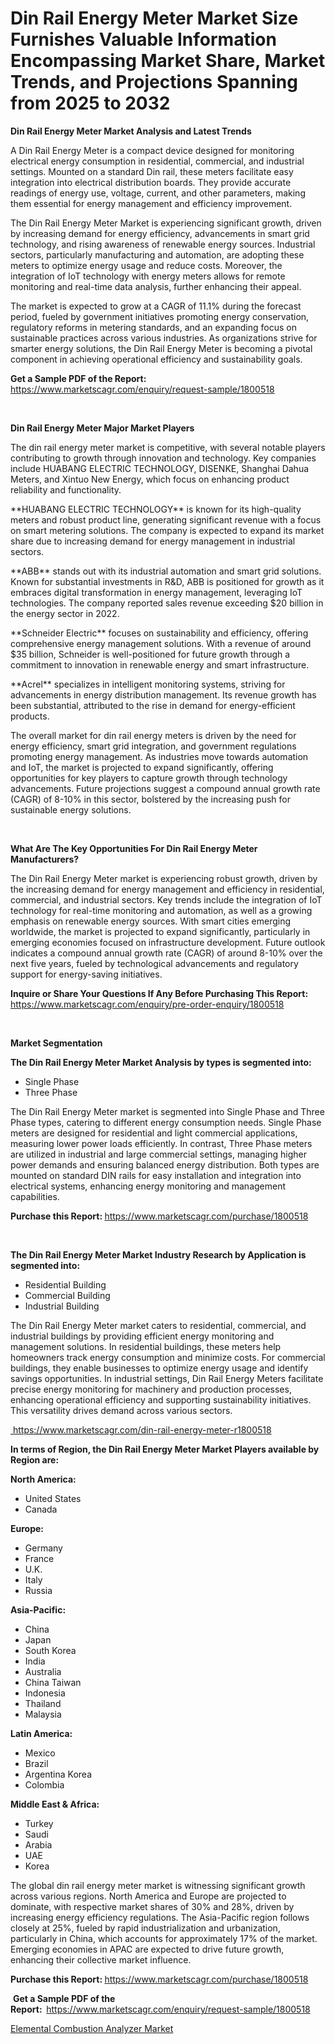 <p><h1>Din Rail Energy Meter Market Size Furnishes Valuable Information Encompassing Market Share, Market Trends, and Projections Spanning from 2025 to 2032</h1></p><p><strong>Din Rail Energy Meter Market Analysis and Latest Trends</strong></p>
<p><p>A Din Rail Energy Meter is a compact device designed for monitoring electrical energy consumption in residential, commercial, and industrial settings. Mounted on a standard Din rail, these meters facilitate easy integration into electrical distribution boards. They provide accurate readings of energy use, voltage, current, and other parameters, making them essential for energy management and efficiency improvement.</p><p>The Din Rail Energy Meter Market is experiencing significant growth, driven by increasing demand for energy efficiency, advancements in smart grid technology, and rising awareness of renewable energy sources. Industrial sectors, particularly manufacturing and automation, are adopting these meters to optimize energy usage and reduce costs. Moreover, the integration of IoT technology with energy meters allows for remote monitoring and real-time data analysis, further enhancing their appeal.</p><p>The market is expected to grow at a CAGR of 11.1% during the forecast period, fueled by government initiatives promoting energy conservation, regulatory reforms in metering standards, and an expanding focus on sustainable practices across various industries. As organizations strive for smarter energy solutions, the Din Rail Energy Meter is becoming a pivotal component in achieving operational efficiency and sustainability goals.</p></p>
<p><strong>Get a Sample PDF of the Report:&nbsp;</strong> <a href="https://www.marketscagr.com/enquiry/request-sample/1800518?utm_campaign=1944&utm_medium=2&utm_source=Github&utm_content=ia&utm_term=19022025&utm_id=din-rail-energy-meter">https://www.marketscagr.com/enquiry/request-sample/1800518</a></p>
<p>&nbsp;</p>
<p><strong>Din Rail Energy Meter Major Market Players</strong></p>
<p><p>The din rail energy meter market is competitive, with several notable players contributing to growth through innovation and technology. Key companies include HUABANG ELECTRIC TECHNOLOGY, DISENKE, Shanghai Dahua Meters, and Xintuo New Energy, which focus on enhancing product reliability and functionality.</p><p>**HUABANG ELECTRIC TECHNOLOGY** is known for its high-quality meters and robust product line, generating significant revenue with a focus on smart metering solutions. The company is expected to expand its market share due to increasing demand for energy management in industrial sectors.</p><p>**ABB** stands out with its industrial automation and smart grid solutions. Known for substantial investments in R&D, ABB is positioned for growth as it embraces digital transformation in energy management, leveraging IoT technologies. The company reported sales revenue exceeding $20 billion in the energy sector in 2022.</p><p>**Schneider Electric** focuses on sustainability and efficiency, offering comprehensive energy management solutions. With a revenue of around $35 billion, Schneider is well-positioned for future growth through a commitment to innovation in renewable energy and smart infrastructure.</p><p>**Acrel** specializes in intelligent monitoring systems, striving for advancements in energy distribution management. Its revenue growth has been substantial, attributed to the rise in demand for energy-efficient products.</p><p>The overall market for din rail energy meters is driven by the need for energy efficiency, smart grid integration, and government regulations promoting energy management. As industries move towards automation and IoT, the market is projected to expand significantly, offering opportunities for key players to capture growth through technology advancements. Future projections suggest a compound annual growth rate (CAGR) of 8-10% in this sector, bolstered by the increasing push for sustainable energy solutions.</p></p>
<p>&nbsp;</p>
<p><strong>What Are The Key Opportunities For Din Rail Energy Meter Manufacturers?</strong></p>
<p><p>The Din Rail Energy Meter market is experiencing robust growth, driven by the increasing demand for energy management and efficiency in residential, commercial, and industrial sectors. Key trends include the integration of IoT technology for real-time monitoring and automation, as well as a growing emphasis on renewable energy sources. With smart cities emerging worldwide, the market is projected to expand significantly, particularly in emerging economies focused on infrastructure development. Future outlook indicates a compound annual growth rate (CAGR) of around 8-10% over the next five years, fueled by technological advancements and regulatory support for energy-saving initiatives.</p></p>
<p><strong>Inquire or Share Your Questions If Any Before Purchasing This Report:</strong> <a href="https://www.marketscagr.com/enquiry/pre-order-enquiry/1800518?utm_campaign=1944&utm_medium=2&utm_source=Github&utm_content=ia&utm_term=19022025&utm_id=din-rail-energy-meter">https://www.marketscagr.com/enquiry/pre-order-enquiry/1800518</a></p>
<p>&nbsp;</p>
<p><strong>Market Segmentation</strong></p>
<p><strong>The Din Rail Energy Meter Market Analysis by types is segmented into:</strong></p>
<p><ul><li>Single Phase</li><li>Three Phase</li></ul></p>
<p><p>The Din Rail Energy Meter market is segmented into Single Phase and Three Phase types, catering to different energy consumption needs. Single Phase meters are designed for residential and light commercial applications, measuring lower power loads efficiently. In contrast, Three Phase meters are utilized in industrial and large commercial settings, managing higher power demands and ensuring balanced energy distribution. Both types are mounted on standard DIN rails for easy installation and integration into electrical systems, enhancing energy monitoring and management capabilities.</p></p>
<p><strong>Purchase this Report:&nbsp;</strong><a href="https://www.marketscagr.com/purchase/1800518?utm_campaign=1944&utm_medium=2&utm_source=Github&utm_content=ia&utm_term=19022025&utm_id=din-rail-energy-meter">https://www.marketscagr.com/purchase/1800518</a></p>
<p>&nbsp;</p>
<p><strong>The Din Rail Energy Meter Market Industry Research by Application is segmented into:</strong></p>
<p><ul><li>Residential Building</li><li>Commercial Building</li><li>Industrial Building</li></ul></p>
<p><p>The Din Rail Energy Meter market caters to residential, commercial, and industrial buildings by providing efficient energy monitoring and management solutions. In residential buildings, these meters help homeowners track energy consumption and minimize costs. For commercial buildings, they enable businesses to optimize energy usage and identify savings opportunities. In industrial settings, Din Rail Energy Meters facilitate precise energy monitoring for machinery and production processes, enhancing operational efficiency and supporting sustainability initiatives. This versatility drives demand across various sectors.</p></p>
<p><a href="https://www.marketscagr.com/din-rail-energy-meter-r1800518?utm_campaign=1944&utm_medium=2&utm_source=Github&utm_content=ia&utm_term=19022025&utm_id=din-rail-energy-meter">&nbsp;https://www.marketscagr.com/din-rail-energy-meter-r1800518</a></p>
<p><strong>In terms of Region, the Din Rail Energy Meter Market Players available by Region are:</strong></p>
<p>
    <p> <strong> North America: </strong>
        <ul>
            <li>United States</li>
            <li>Canada</li>
        </ul>
        </p> 
    <p> <strong> Europe: </strong>
        <ul>
            <li>Germany</li>
            <li>France</li>
            <li>U.K.</li>
            <li>Italy</li>
            <li>Russia</li>
        </ul>
        </p> 
    <p> <strong> Asia-Pacific: </strong>
        <ul>
            <li>China</li>
            <li>Japan</li>
            <li>South Korea</li>
            <li>India</li>
            <li>Australia</li>
            <li>China Taiwan</li>
            <li>Indonesia</li>
            <li>Thailand</li>
            <li>Malaysia</li>
        </ul>
        </p> 
    <p> <strong> Latin America: </strong>
        <ul>
            <li>Mexico</li>
            <li>Brazil</li>
            <li>Argentina Korea</li>
            <li>Colombia</li>
        </ul>
        </p> 
    <p> <strong> Middle East & Africa: </strong>
        <ul>
            <li>Turkey</li>
            <li>Saudi</li>
            <li>Arabia</li>
            <li>UAE</li>
            <li>Korea</li>
        </ul>
    </p>
    </p>
<p><p>The global din rail energy meter market is witnessing significant growth across various regions. North America and Europe are projected to dominate, with respective market shares of 30% and 28%, driven by increasing energy efficiency regulations. The Asia-Pacific region follows closely at 25%, fueled by rapid industrialization and urbanization, particularly in China, which accounts for approximately 17% of the market. Emerging economies in APAC are expected to drive future growth, enhancing their collective market influence.</p></p>
<p><strong>Purchase this Report: </strong><a href="https://www.marketscagr.com/purchase/1800518?utm_campaign=1944&utm_medium=2&utm_source=Github&utm_content=ia&utm_term=19022025&utm_id=din-rail-energy-meter">https://www.marketscagr.com/purchase/1800518</a></p>
<p>&nbsp;<strong>Get a Sample PDF of the Report:&nbsp;&nbsp;</strong><a href="https://www.marketscagr.com/enquiry/request-sample/1800518?utm_campaign=1944&utm_medium=2&utm_source=Github&utm_content=ia&utm_term=19022025&utm_id=din-rail-energy-meter">https://www.marketscagr.com/enquiry/request-sample/1800518</a></p>
<p><strong></strong></p>
<p><p><a href="https://github.com/MarciaRunte/Market-Research-Report-List-1/blob/main/elemental-combustion-analyzer-market.md?utm_campaign=1944&utm_medium=2&utm_source=Github&utm_content=ia&utm_term=19022025&utm_id=din-rail-energy-meter">Elemental Combustion Analyzer Market</a></p></p>